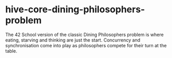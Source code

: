 # hive-core-dining-philosophers-problem
The 42 School version of the classic Dining Philosophers problem is where eating, starving and thinking are just the start. Concurrency and synchronisation come into play as philosophers compete for their turn at the table.
